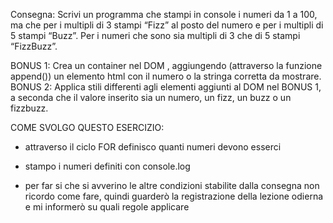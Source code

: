 Consegna:
Scrivi un programma che stampi in console i numeri da 1 a 100, ma che per i multipli di 3 stampi “Fizz” al posto del numero e per i multipli di 5 stampi “Buzz”. Per i numeri che sono sia multipli di 3 che di 5 stampi “FizzBuzz”.

BONUS 1:
Crea un container nel DOM , aggiungendo (attraverso la funzione append()) un elemento html con il numero o la stringa corretta da mostrare.
BONUS 2:
Applica stili differenti agli elementi aggiunti al DOM nel BONUS 1, a seconda che il valore inserito sia un numero, un fizz, un buzz o un fizzbuzz.

COME SVOLGO QUESTO ESERCIZIO:

- attraverso il ciclo FOR definisco quanti numeri devono esserci
- stampo i numeri definiti con console.log

- per far si che si avverino le altre condizioni stabilite dalla consegna non ricordo come fare, quindi guarderò la registrazione della lezione odierna e mi informerò su quali regole applicare